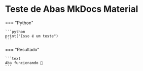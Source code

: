# Teste de Abas MkDocs Material

=== "Python"

    ```python
    print("Isso é um teste")
    ```

=== "Resultado"

    ```text
    Aba funcionando 🎉
    ```
